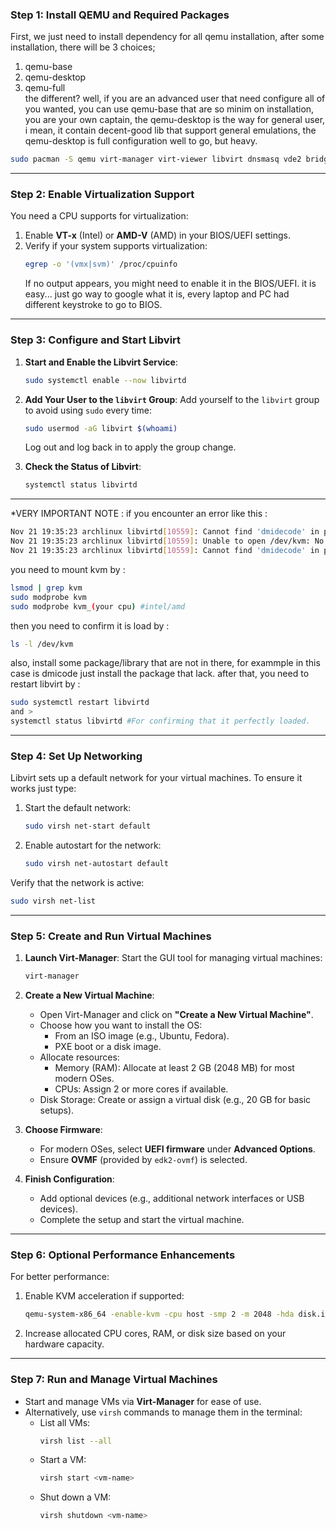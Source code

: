 ### **Step 1: Install QEMU and Required Packages**
First, we just need to install dependency for all qemu installation, after some installation, there will be 3 choices;
1. qemu-base
2. qemu-desktop
3. qemu-full
<br>the different? well, if you are an advanced user that need configure all of you wanted, you can use qemu-base that are so minim on installation, you are your own captain, the qemu-desktop is the way for general user, i mean, it contain decent-good lib that support general emulations, the qemu-desktop is full configuration well to go, but heavy.

```bash
sudo pacman -S qemu virt-manager virt-viewer libvirt dnsmasq vde2 bridge-utils openbsd-netcat edk2-ovmf
```

---

### **Step 2: Enable Virtualization Support**
You need a CPU supports for virtualization:
1. Enable **VT-x** (Intel) or **AMD-V** (AMD) in your BIOS/UEFI settings.
2. Verify if your system supports virtualization:
   ```bash
   egrep -o '(vmx|svm)' /proc/cpuinfo
   ```
   If no output appears, you might need to enable it in the BIOS/UEFI. it is easy... just go way to google what it is, every laptop and PC had different keystroke to go to BIOS.

---

### **Step 3: Configure and Start Libvirt**
1. **Start and Enable the Libvirt Service**:
   ```bash
   sudo systemctl enable --now libvirtd
   ```

2. **Add Your User to the `libvirt` Group**:
   Add yourself to the `libvirt` group to avoid using `sudo` every time:
   ```bash
   sudo usermod -aG libvirt $(whoami)
   ```
   Log out and log back in to apply the group change.
3. **Check the Status of Libvirt**:
   ```bash
   systemctl status libvirtd
   ```
---
*VERY IMPORTANT NOTE :
if you encounter an error like this :
```bash
Nov 21 19:35:23 archlinux libvirtd[10559]: Cannot find 'dmidecode' in path: No such file or directory
Nov 21 19:35:23 archlinux libvirtd[10559]: Unable to open /dev/kvm: No such file or directory
Nov 21 19:35:23 archlinux libvirtd[10559]: Cannot find 'dmidecode' in path: No such file or directory
```
you need to mount kvm by :
```bash
lsmod | grep kvm
sudo modprobe kvm
sudo modprobe kvm_(your cpu) #intel/amd
```
then you need to confirm it is load by :

```bash
ls -l /dev/kvm
```
also, install some package/library that are not in there, for exammple in this case is dmicode just install the package that lack.
after that, you need to restart libvirt by :
```bash
sudo systemctl restart libvirtd
and >
systemctl status libvirtd #For confirming that it perfectly loaded.
```
---
### **Step 4: Set Up Networking**
Libvirt sets up a default network for your virtual machines. To ensure it works just type:
1. Start the default network:
   ```bash
   sudo virsh net-start default
   ```
2. Enable autostart for the network:
   ```bash
   sudo virsh net-autostart default
   ```

Verify that the network is active:
```bash
sudo virsh net-list
```

---

### **Step 5: Create and Run Virtual Machines**
1. **Launch Virt-Manager**:
   Start the GUI tool for managing virtual machines:
   ```bash
   virt-manager
   ```

2. **Create a New Virtual Machine**:
   - Open Virt-Manager and click on **"Create a New Virtual Machine"**.
   - Choose how you want to install the OS:
     - From an ISO image (e.g., Ubuntu, Fedora).
     - PXE boot or a disk image.
   - Allocate resources:
     - Memory (RAM): Allocate at least 2 GB (2048 MB) for most modern OSes.
     - CPUs: Assign 2 or more cores if available.
   - Disk Storage: Create or assign a virtual disk (e.g., 20 GB for basic setups).

3. **Choose Firmware**:
   - For modern OSes, select **UEFI firmware** under **Advanced Options**.
   - Ensure **OVMF** (provided by `edk2-ovmf`) is selected.

4. **Finish Configuration**:
   - Add optional devices (e.g., additional network interfaces or USB devices).
   - Complete the setup and start the virtual machine.

---

### **Step 6: Optional Performance Enhancements**
For better performance:
1. Enable KVM acceleration if supported:
   ```bash
   qemu-system-x86_64 -enable-kvm -cpu host -smp 2 -m 2048 -hda disk.img
   ```

2. Increase allocated CPU cores, RAM, or disk size based on your hardware capacity.

---

### **Step 7: Run and Manage Virtual Machines**
- Start and manage VMs via **Virt-Manager** for ease of use.
- Alternatively, use `virsh` commands to manage them in the terminal:
  - List all VMs:
    ```bash
    virsh list --all
    ```
  - Start a VM:
    ```bash
    virsh start <vm-name>
    ```
  - Shut down a VM:
    ```bash
    virsh shutdown <vm-name>
    ```
